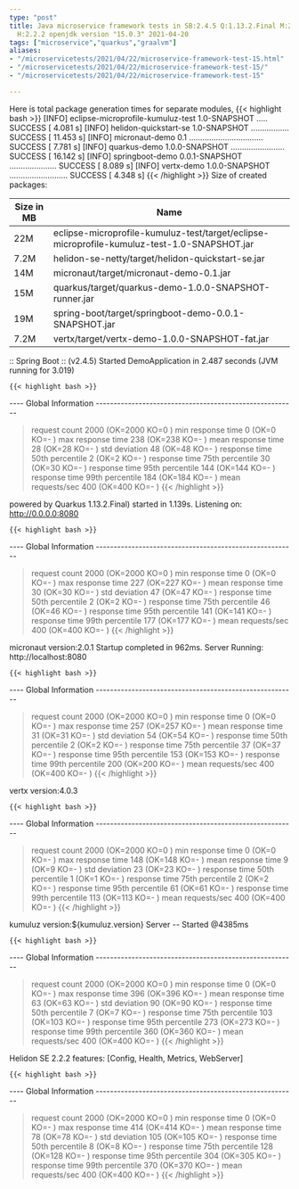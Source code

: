 ```yaml
---
type: "post"
title: Java microservice framework tests in SB:2.4.5 Q:1.13.2.Final M:2.4.2 V:4.0.3
  H:2.2.2 openjdk version "15.0.3" 2021-04-20
tags: ["microservice","quarkus","graalvm"]
aliases:
- "/microservicetests/2021/04/22/microservice-framework-test-15.html"
- "/microservicetests/2021/04/22/microservice-framework-test-15/"
- "/microservicetests/2021/04/22/microservice-framework-test-15"

---
```

 
Here is total package generation times for separate modules,
{{< highlight bash >}}
[INFO] eclipse-microprofile-kumuluz-test 1.0-SNAPSHOT ..... SUCCESS [  4.081 s]
[INFO] helidon-quickstart-se 1.0-SNAPSHOT ................. SUCCESS [ 11.453 s]
[INFO] micronaut-demo 0.1 ................................. SUCCESS [  7.781 s]
[INFO] quarkus-demo 1.0.0-SNAPSHOT ........................ SUCCESS [ 16.142 s]
[INFO] springboot-demo 0.0.1-SNAPSHOT ..................... SUCCESS [  8.089 s]
[INFO] vertx-demo 1.0.0-SNAPSHOT .......................... SUCCESS [  4.348 s]
{{< /highlight >}}
Size of created packages:

| Size in MB |  Name |
|------------|-------|
| 22M | eclipse-microprofile-kumuluz-test/target/eclipse-microprofile-kumuluz-test-1.0-SNAPSHOT.jar |
| 7.2M | helidon-se-netty/target/helidon-quickstart-se.jar |
| 14M | micronaut/target/micronaut-demo-0.1.jar |
| 15M | quarkus/target/quarkus-demo-1.0.0-SNAPSHOT-runner.jar |
| 19M | spring-boot/target/springboot-demo-0.0.1-SNAPSHOT.jar |
| 7.2M | vertx/target/vertx-demo-1.0.0-SNAPSHOT-fat.jar |


:: Spring Boot :: (v2.4.5) Started DemoApplication in 2.487 seconds (JVM running for 3.019)

    {{< highlight bash >}}
---- Global Information --------------------------------------------------------
> request count                                       2000 (OK=2000   KO=0     )
> min response time                                      0 (OK=0      KO=-     )
> max response time                                    238 (OK=238    KO=-     )
> mean response time                                    28 (OK=28     KO=-     )
> std deviation                                         48 (OK=48     KO=-     )
> response time 50th percentile                          2 (OK=2      KO=-     )
> response time 75th percentile                         30 (OK=30     KO=-     )
> response time 95th percentile                        144 (OK=144    KO=-     )
> response time 99th percentile                        184 (OK=184    KO=-     )
> mean requests/sec                                    400 (OK=400    KO=-     )
{{< /highlight >}}

powered by Quarkus 1.13.2.Final) started in 1.139s. Listening on: http://0.0.0.0:8080

    {{< highlight bash >}}
---- Global Information --------------------------------------------------------
> request count                                       2000 (OK=2000   KO=0     )
> min response time                                      0 (OK=0      KO=-     )
> max response time                                    227 (OK=227    KO=-     )
> mean response time                                    30 (OK=30     KO=-     )
> std deviation                                         47 (OK=47     KO=-     )
> response time 50th percentile                          2 (OK=2      KO=-     )
> response time 75th percentile                         46 (OK=46     KO=-     )
> response time 95th percentile                        141 (OK=141    KO=-     )
> response time 99th percentile                        177 (OK=177    KO=-     )
> mean requests/sec                                    400 (OK=400    KO=-     )
{{< /highlight >}}

micronaut version:2.0.1 Startup completed in 962ms. Server Running: http://localhost:8080

    {{< highlight bash >}}
---- Global Information --------------------------------------------------------
> request count                                       2000 (OK=2000   KO=0     )
> min response time                                      0 (OK=0      KO=-     )
> max response time                                    257 (OK=257    KO=-     )
> mean response time                                    31 (OK=31     KO=-     )
> std deviation                                         54 (OK=54     KO=-     )
> response time 50th percentile                          2 (OK=2      KO=-     )
> response time 75th percentile                         37 (OK=37     KO=-     )
> response time 95th percentile                        153 (OK=153    KO=-     )
> response time 99th percentile                        200 (OK=200    KO=-     )
> mean requests/sec                                    400 (OK=400    KO=-     )
{{< /highlight >}}

vertx version:4.0.3

    {{< highlight bash >}}
---- Global Information --------------------------------------------------------
> request count                                       2000 (OK=2000   KO=0     )
> min response time                                      0 (OK=0      KO=-     )
> max response time                                    148 (OK=148    KO=-     )
> mean response time                                     9 (OK=9      KO=-     )
> std deviation                                         23 (OK=23     KO=-     )
> response time 50th percentile                          1 (OK=1      KO=-     )
> response time 75th percentile                          2 (OK=2      KO=-     )
> response time 95th percentile                         61 (OK=61     KO=-     )
> response time 99th percentile                        113 (OK=113    KO=-     )
> mean requests/sec                                    400 (OK=400    KO=-     )
{{< /highlight >}}

kumuluz version:${kumuluz.version} Server -- Started @4385ms

    {{< highlight bash >}}
---- Global Information --------------------------------------------------------
> request count                                       2000 (OK=2000   KO=0     )
> min response time                                      0 (OK=0      KO=-     )
> max response time                                    396 (OK=396    KO=-     )
> mean response time                                    63 (OK=63     KO=-     )
> std deviation                                         90 (OK=90     KO=-     )
> response time 50th percentile                          7 (OK=7      KO=-     )
> response time 75th percentile                        103 (OK=103    KO=-     )
> response time 95th percentile                        273 (OK=273    KO=-     )
> response time 99th percentile                        360 (OK=360    KO=-     )
> mean requests/sec                                    400 (OK=400    KO=-     )
{{< /highlight >}}

Helidon SE 2.2.2 features: [Config, Health, Metrics, WebServer]

    {{< highlight bash >}}
---- Global Information --------------------------------------------------------
> request count                                       2000 (OK=2000   KO=0     )
> min response time                                      0 (OK=0      KO=-     )
> max response time                                    414 (OK=414    KO=-     )
> mean response time                                    78 (OK=78     KO=-     )
> std deviation                                        105 (OK=105    KO=-     )
> response time 50th percentile                          8 (OK=8      KO=-     )
> response time 75th percentile                        128 (OK=128    KO=-     )
> response time 95th percentile                        304 (OK=305    KO=-     )
> response time 99th percentile                        370 (OK=370    KO=-     )
> mean requests/sec                                    400 (OK=400    KO=-     )
{{< /highlight >}}